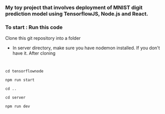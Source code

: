 ### My toy project that involves deployment of MNIST digit prediction model using TensorflowJS, Node.js and React.



### To start : Run this code 

Clone this git repository into a folder

* In server directory, make sure you have nodemon installed. If you don't have it. After cloning
```


```

```
cd tensorflownode

npm run start

cd ..

cd server

npm run dev
```